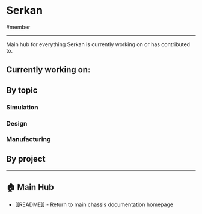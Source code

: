 # Serkan
#member

---

Main hub for everything Serkan is currently working on or has contributed to.
## Currently working on:

## By topic

### Simulation

### Design

### Manufacturing

## By project

---

## 🏠 Main Hub
- [[README]] - Return to main chassis documentation homepage

